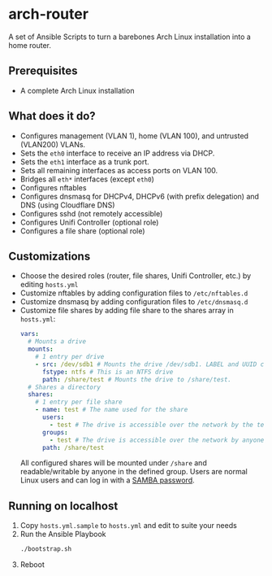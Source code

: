 # arch-router
A set of Ansible Scripts to turn a barebones Arch Linux installation into a home router.

## Prerequisites
- A complete Arch Linux installation

## What does it do?
- Configures management (VLAN 1), home (VLAN 100), and untrusted (VLAN200) VLANs.
- Sets the `eth0` interface to receive an IP address via DHCP.
- Sets the `eth1` interface as a trunk port.
- Sets all remaining interfaces as access ports on VLAN 100.
- Bridges all `eth*` interfaces (except `eth0`)
- Configures nftables
- Configures dnsmasq for DHCPv4, DHCPv6 (with prefix delegation) and DNS (using Cloudflare DNS)
- Configures sshd (not remotely accessible)
- Configures Unifi Controller (optional role)
- Configures a file share (optional role)

## Customizations
- Choose the desired roles (router, file shares, Unifi Controller, etc.) by editing `hosts.yml`
- Customize nftables by adding configuration files to `/etc/nftables.d`
- Customize dnsmasq by adding configuration files to `/etc/dnsmasq.d`
- Customize file shares by adding file share to the shares array in `hosts.yml`:
  ```yaml
  vars:
    # Mounts a drive
    mounts:
      # 1 entry per drive
      - src: /dev/sdb1 # Mounts the drive /dev/sdb1. LABEL and UUID can also be used here.
        fstype: ntfs # This is an NTFS drive
        path: /share/test # Mounts the drive to /share/test.
    # Shares a directory
    shares:
      # 1 entry per file share
      - name: test # The name used for the share
        users:
          - test # The drive is accessible over the network by the test user
        groups:
          - test # The drive is accessible over the network by anyone in the test group
        path: /share/test
  ```
  All configured shares will be mounted under `/share` and readable/writable by anyone in 
  the defined group. Users are normal Linux users and can log in with a 
  [SAMBA password](https://www.samba.org/samba/docs/current/man-html/smbpasswd.8.html).

## Running on localhost
1. Copy `hosts.yml.sample` to `hosts.yml` and edit to suite your needs
1. Run the Ansible Playbook
   ```bash
   ./bootstrap.sh
   ```
2. Reboot
